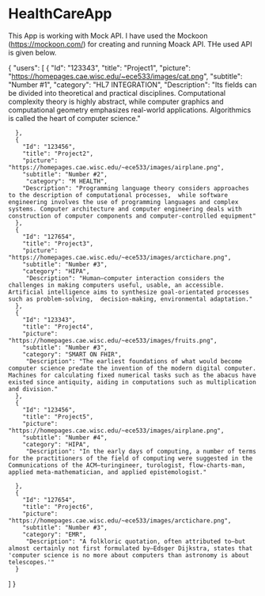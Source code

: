 # HealthCareApp
This App is working with Mock API.
I have used the Mockoon (https://mockoon.com/) for creating and running Moack API.
THe used API is given below.  


{
  "users": [
      {
        "Id": "123343",
        "title": "Project1",
        "picture": "https://homepages.cae.wisc.edu/~ece533/images/cat.png",
        "subtitle": "Number #1",
        "category": "HL7 INTEGRATION",
        "Description": "Its fields can be divided into theoretical and practical disciplines. Computational complexity theory is highly abstract, while computer graphics and computational geometry emphasizes real-world applications. Algorithmics is called the heart of computer science."
        
      },
      {
        "Id": "123456",
        "title": "Project2",
        "picture": "https://homepages.cae.wisc.edu/~ece533/images/airplane.png",
        "subtitle": "Number #2",
         "category": "M HEALTH",
        "Description": "Programming language theory considers approaches to the description of computational processes,  while software engineering involves the use of programming languages and complex systems. Computer architecture and computer engineering deals with construction of computer components and computer-controlled equipment"
      },
      {
        "Id": "127654",
        "title": "Project3",
        "picture": "https://homepages.cae.wisc.edu/~ece533/images/arctichare.png",
        "subtitle": "Number #3",
        "category": "HIPA",
         "Description": "Human–computer interaction considers the challenges in making computers useful, usable, an accessible. Artificial intelligence aims to synthesize goal-orientated processes such as problem-solving,  decision-making, environmental adaptation."
      },
      {
        "Id": "123343",
        "title": "Project4",
        "picture": "https://homepages.cae.wisc.edu/~ece533/images/fruits.png",
        "subtitle": "Number #3",
        "category": "SMART ON FHIR",
         "Description": "The earliest foundations of what would become computer science predate the invention of the modern digital computer. Machines for calculating fixed numerical tasks such as the abacus have existed since antiquity, aiding in computations such as multiplication and division."
      },
      {
        "Id": "123456",
        "title": "Project5",
        "picture": "https://homepages.cae.wisc.edu/~ece533/images/airplane.png",
        "subtitle": "Number #4",
        "category": "HIPA",
         "Description": "In the early days of computing, a number of terms for the practitioners of the field of computing were suggested in the Communications of the ACM—turingineer, turologist, flow-charts-man, applied meta-mathematician, and applied epistemologist." 
                        
      },
      {
        "Id": "127654",
        "title": "Project6",
        "picture": "https://homepages.cae.wisc.edu/~ece533/images/arctichare.png",
        "subtitle": "Number #3",
        "category": "EMR",
         "Description": "A folkloric quotation, often attributed to—but almost certainly not first formulated by—Edsger Dijkstra, states that 'computer science is no more about computers than astronomy is about telescopes.'"
      }
    
  ]
} 
